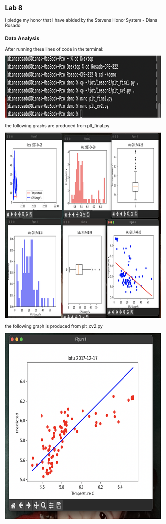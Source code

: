 ## Lab 8

I pledge my honor that I have abided by the Stevens Honor System - Diana Rosado

### Data Analysis

After running these lines of code in the terminal:

<img src="https://github.com/Diana-Rosado/Rosado-CPE-322/blob/main/Labs/Lab8/terminal_ss.png" width="700" height="200">

the following graphs are produced from plt_final.py

<img src="https://github.com/Diana-Rosado/Rosado-CPE-322/blob/main/Labs/Lab8/plt_final_ss.png" width="800" height="600">

the following graph is produced from plt_cv2.py


<img src="https://github.com/Diana-Rosado/Rosado-CPE-322/blob/main/Labs/Lab8/plt_cv2_ss.png" width="800" height="600">

